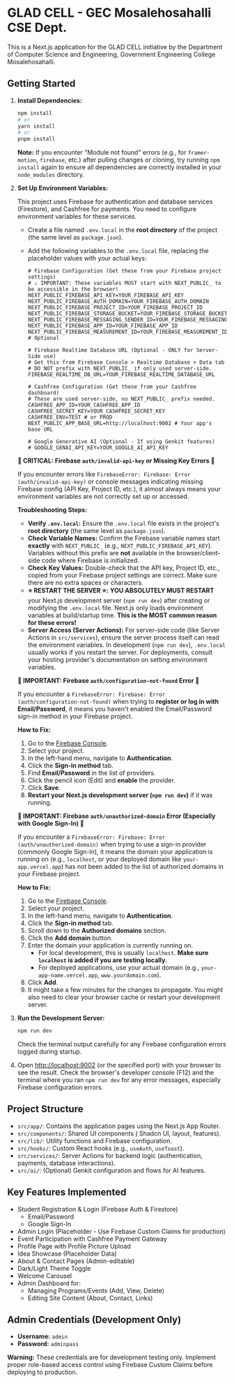 
# GLAD CELL - GEC Mosalehosahalli CSE Dept.

This is a Next.js application for the GLAD CELL initiative by the Department of Computer Science and Engineering, Government Engineering College Mosalehosahalli.

## Getting Started

1.  **Install Dependencies:**
    ```bash
    npm install
    # or
    yarn install
    # or
    pnpm install
    ```
    **Note:** If you encounter "Module not found" errors (e.g., for `framer-motion`, `firebase`, etc.) after pulling changes or cloning, try running `npm install` again to ensure all dependencies are correctly installed in your `node_modules` directory.

2.  **Set Up Environment Variables:**

    This project uses Firebase for authentication and database services (Firestore), and Cashfree for payments. You need to configure environment variables for these services.

    *   Create a file named `.env.local` in the **root directory** of the project (the same level as `package.json`).
    *   Add the following variables to the `.env.local` file, replacing the placeholder values with your actual keys:

        ```dotenv
        # Firebase Configuration (Get these from your Firebase project settings)
        # ⚠️ IMPORTANT: These variables MUST start with NEXT_PUBLIC_ to be accessible in the browser!
        NEXT_PUBLIC_FIREBASE_API_KEY=YOUR_FIREBASE_API_KEY
        NEXT_PUBLIC_FIREBASE_AUTH_DOMAIN=YOUR_FIREBASE_AUTH_DOMAIN
        NEXT_PUBLIC_FIREBASE_PROJECT_ID=YOUR_FIREBASE_PROJECT_ID
        NEXT_PUBLIC_FIREBASE_STORAGE_BUCKET=YOUR_FIREBASE_STORAGE_BUCKET
        NEXT_PUBLIC_FIREBASE_MESSAGING_SENDER_ID=YOUR_FIREBASE_MESSAGING_SENDER_ID
        NEXT_PUBLIC_FIREBASE_APP_ID=YOUR_FIREBASE_APP_ID
        NEXT_PUBLIC_FIREBASE_MEASUREMENT_ID=YOUR_FIREBASE_MEASUREMENT_ID # Optional

        # Firebase Realtime Database URL (Optional - ONLY for Server-Side use)
        # Get this from Firebase Console > Realtime Database > Data tab
        # DO NOT prefix with NEXT_PUBLIC_ if only used server-side.
        FIREBASE_REALTIME_DB_URL=YOUR_FIREBASE_REALTIME_DATABASE_URL

        # Cashfree Configuration (Get these from your Cashfree dashboard)
        # These are used server-side, no NEXT_PUBLIC_ prefix needed.
        CASHFREE_APP_ID=YOUR_CASHFREE_APP_ID
        CASHFREE_SECRET_KEY=YOUR_CASHFREE_SECRET_KEY
        CASHFREE_ENV=TEST # or PROD
        NEXT_PUBLIC_APP_BASE_URL=http://localhost:9002 # Your app's base URL

        # Google Generative AI (Optional - If using Genkit features)
        # GOOGLE_GENAI_API_KEY=YOUR_GOOGLE_AI_API_KEY
        ```

    **🔴 CRITICAL: Firebase `auth/invalid-api-key` or Missing Key Errors 🔴**

    If you encounter errors like `FirebaseError: Firebase: Error (auth/invalid-api-key)` or console messages indicating missing Firebase config (API Key, Project ID, etc.), it almost always means your environment variables are not correctly set up or accessed.

    **Troubleshooting Steps:**
    *   **Verify `.env.local`:** Ensure the `.env.local` file exists in the project's **root directory** (the same level as `package.json`).
    *   **Check Variable Names:** Confirm the Firebase variable names start **exactly** with `NEXT_PUBLIC_` (e.g., `NEXT_PUBLIC_FIREBASE_API_KEY`). Variables without this prefix are **not** available in the browser/client-side code where Firebase is initialized.
    *   **Check Key Values:** Double-check that the API key, Project ID, etc., copied from your Firebase project settings are correct. Make sure there are no extra spaces or characters.
    *   **⭐️ RESTART THE SERVER ⭐️:** **YOU ABSOLUTELY MUST RESTART** your Next.js development server (`npm run dev`) after creating or modifying the `.env.local` file. Next.js only loads environment variables at build/startup time. **This is the MOST common reason for these errors!**
    *   **Server Access (Server Actions):** For server-side code (like Server Actions in `src/services`), ensure the server process itself can read the environment variables. In development (`npm run dev`), `.env.local` usually works if you restart the server. For deployments, consult your hosting provider's documentation on setting environment variables.

    **🔴 IMPORTANT: Firebase `auth/configuration-not-found` Error 🔴**

    If you encounter a `FirebaseError: Firebase: Error (auth/configuration-not-found)` when trying to **register or log in with Email/Password**, it means you haven't enabled the Email/Password sign-in method in your Firebase project.

    **How to Fix:**
    1.  Go to the [Firebase Console](https://console.firebase.google.com/).
    2.  Select your project.
    3.  In the left-hand menu, navigate to **Authentication**.
    4.  Click the **Sign-in method** tab.
    5.  Find **Email/Password** in the list of providers.
    6.  Click the pencil icon (Edit) and **enable** the provider.
    7.  Click **Save**.
    8.  **Restart your Next.js development server (`npm run dev`)** if it was running.

    **🔴 IMPORTANT: Firebase `auth/unauthorized-domain` Error (Especially with Google Sign-In) 🔴**

    If you encounter a `FirebaseError: Firebase: Error (auth/unauthorized-domain)` when trying to use a sign-in provider (commonly Google Sign-In), it means the domain your application is running on (e.g., `localhost`, or your deployed domain like `your-app.vercel.app`) has not been added to the list of authorized domains in your Firebase project.

    **How to Fix:**
    1.  Go to the [Firebase Console](https://console.firebase.google.com/).
    2.  Select your project.
    3.  In the left-hand menu, navigate to **Authentication**.
    4.  Click the **Sign-in method** tab.
    5.  Scroll down to the **Authorized domains** section.
    6.  Click the **Add domain** button.
    7.  Enter the domain your application is currently running on.
        *   For local development, this is usually `localhost`. **Make sure `localhost` is added if you are testing locally.**
        *   For deployed applications, use your actual domain (e.g., `your-app-name.vercel.app`, `www.yourdomain.com`).
    8.  Click **Add**.
    9.  It might take a few minutes for the changes to propagate. You might also need to clear your browser cache or restart your development server.

3.  **Run the Development Server:**
    ```bash
    npm run dev
    ```
    Check the terminal output carefully for any Firebase configuration errors logged during startup.

4.  Open [http://localhost:9002](http://localhost:9002) (or the specified port) with your browser to see the result. Check the browser's developer console (F12) and the terminal where you ran `npm run dev` for any error messages, especially Firebase configuration errors.

## Project Structure

*   `src/app/`: Contains the application pages using the Next.js App Router.
*   `src/components/`: Shared UI components ( Shadcn UI, layout, features).
*   `src/lib/`: Utility functions and Firebase configuration.
*   `src/hooks/`: Custom React hooks (e.g., `useAuth`, `useToast`).
*   `src/services/`: Server Actions for backend logic (authentication, payments, database interactions).
*   `src/ai/`: (Optional) Genkit configuration and flows for AI features.

## Key Features Implemented

*   Student Registration & Login (Firebase Auth & Firestore)
    *   Email/Password
    *   Google Sign-In
*   Admin Login (Placeholder - Use Firebase Custom Claims for production)
*   Event Participation with Cashfree Payment Gateway
*   Profile Page with Profile Picture Upload
*   Idea Showcase (Placeholder Data)
*   About & Contact Pages (Admin-editable)
*   Dark/Light Theme Toggle
*   Welcome Carousel
*   Admin Dashboard for:
    *   Managing Programs/Events (Add, View, Delete)
    *   Editing Site Content (About, Contact, Links)

## Admin Credentials (Development Only)

*   **Username:** `admin`
*   **Password:** `adminpass`

**Warning:** These credentials are for development testing only. Implement proper role-based access control using Firebase Custom Claims before deploying to production.

